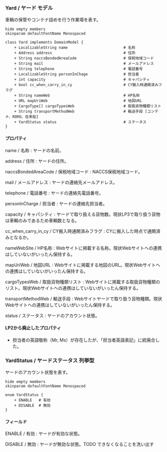### Yard / ヤード モデル

車輌の保管やコンテナ詰めを行う作業場を表す。

```plantuml
hide empty members
skinparam defaultFontName Monospaced

class Yard implements DomainModel {
    + LocalizableString name                         # 名称
    + Address address                                # 住所
    + String naccsBondedAreaCode                     # 保税地域コード
    + String mail                                    # メールアドレス
    + String telephone                               # 電話番号
    + LocalizableString personInChage                # 担当者
    + int capacity                                   # キャパシティ
    + bool cc_when_carry_in_cy                       # CY搬入時通関済みフラグ
    + String nameWeb                                 # HP名称
    + URL mapUriWeb                                  # 地図URL
    + CargoType[] cargoTypesWeb                      # 取扱貨物種類リスト
    + String transportMethodWeb                      # 輸送手段 [コンテナ、RORO、在来船]
    + YardStatus status                              # ステータス
}
```

#### プロパティ

name / 名称
: ヤードの名前。

address / 住所
: ヤードの住所。

naccsBondedAreaCode / 保税地域コード
: NACCS保税地域コード。

mail / メールアドレス
: ヤードの連絡先メールアドレス。

telephone / 電話番号
: ヤードの連絡先電話番号。

personInCharge / 担当者
: ヤードの連絡先担当者。

capacity / キャパシティ
: ヤードで取り扱える貨物数。現状LP3で取り扱う貨物は車輌のみであるため車輌数となる。

cc_when_carry_in_cy / CY搬入時通関済みフラグ
: CYに搬入した時点で通関済みとなるか。

nameWebSite / HP名称
: Webサイトに掲載する名称。現状Webサイトへの連携はしていないがいったん保持する。

mapUriWeb / 地図URL
: Webサイトに掲載する地図のURL。現状Webサイトへの連携はしていないがいったん保持する。

cargoTypesWeb / 取扱貨物種類リスト
: Webサイトに掲載する取扱貨物種類のリスト。現状Webサイトへの連携はしていないがいったん保持する。

transportMethodWeb / 輸送手段
: Webサイトヤードで取り扱う貨物種類。現状Webサイトへの連携はしていないがいったん保持する。

status / ステータス
: ヤードのアカウント状態。

#### LP2から廃止したプロパティ

* 担当者の英語敬称（Mr, Ms）が存在したが、「担当者英語表記」に統廃合した。

### YardStatus / ヤードステータス 列挙型

ヤードのアカウント状態を表す。

```plantuml
hide empty members
skinparam defaultFontName Monospaced

enum YardStatus {
    + ENABLE   # 有効
    + DISABLE  # 無効
}
```

#### フィールド

ENABLE / 有効
: ヤードが有効な状態。

DISABLE / 無効
: ヤードが無効な状態。TODO できなくなることを洗い出す
